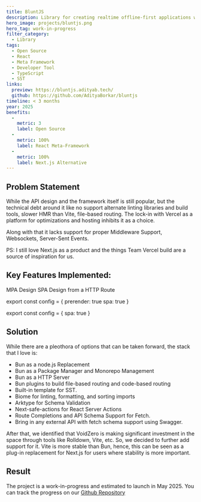```yaml
---
title: BluntJS
description: Library for creating realtime offline-first applications with PWA, Service Workers, IndexedDB.
hero_image: projects/bluntjs.png  
hero_tag: work-in-progress
filter_category:
  - Library
tags:
  - Open Source
  - React
  - Meta Framework
  - Developer Tool
  - TypeScript
  - SST
links:
  preview: https://bluntjs.adityab.tech/
  github: https://github.com/AdityaBorkar/bluntjs
timeline: < 3 months
year: 2025
benefits:
  - 
    metric: 3
    label: Open Source
  - 
    metric: 100%
    label: React Meta-Framework
  - 
    metric: 100%
    label: Next.js Alternative
---
```


## Problem Statement

While the API design and the framework itself is still popular, but the technical debt around it like no support alternate linting libraries and build tools, slower HMR than Vite, file-based routing. The lock-in with Vercel as a platform for optimizations and hosting inhibits it as a choice.

Along with that it lacks support for proper Middleware Support, Websockets, Server-Sent Events.

PS: I still love Next.js as a product and the things Team Vercel build are a source of inspiration for us.

## Key Features Implemented:

MPA Design
SPA Design from a HTTP Route

export const config = {
  prerender: true
  spa: true
}

export const config = {
  spa: true
}

## Solution

While there are a pleothora of options that can be taken forward, the stack that I love is:

- Bun as a node.js Replacement
- Bun as a Package Manager and Monorepo Management
- Bun as a HTTP Server
- Bun plugins to build file-based routing and code-based routing
- Built-in template for SST.
- Biome for linting, formatting, and sorting imports
- Arktype for Schema Validation
- Next-safe-actions for React Server Actions
- Route Completions and API Schema Support for Fetch.
- Bring in any external API with fetch schema support using Swagger.

After that, we identified that VoidZero is making significant investment in the space through tools like Rolldown, Vite, etc. So, we decided to further add support for it. Vite is more stable than Bun, hence, this can be seen as a plug-in replacement for Next.js for users where stability is more important.

## Result

The project is a work-in-progress and estimated to launch in May 2025. You can track the progress on our [Github Repository](https://github.com/AdityaBorkar/bluntjs)


